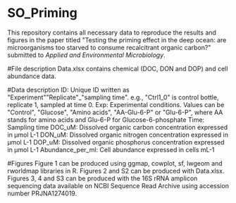 # SO_Priming
This repository contains all necessary data to reproduce the results and figures in the paper titled "Testing the priming effect in the deep ocean: are microorganisms too starved to consume recalcitrant organic carbon?" submitted to _Applied and Environmental Microbiology_.

#File description
Data.xlsx contains chemical (DOC, DON and DOP) and cell abundance data.

#Data description
ID: Unique ID written as "Experiment""Replicate"_"sampling time". e.g., "Ctrl1_0" is control bottle, replicate 1, sampled at time 0.
Exp: Experimental conditions. Values can be "Control", "Glucose", "Amino acids", "AA-Glu-6-P" or "Glu-6-P", where AA stands for amino acids and Glu-6-P for Glucose-6-phosphate
Time: Sampling time
DOC_uM: Dissolved organic carbon concentration expressed in µmol L-1
DON_uM: Dissolved organic nitrogen concentration expressed in µmol L-1
DOP_uM: Dissolved organic phosphorus concentration expressed in µmol L-1
Abundance_per_ml: Cell abundance expressed in cells mL-1

#Figures
Figure 1 can be produced using ggmap, cowplot, sf, lwgeom and rworldmap libraries in R.
Figures 2 and S2 can be produced with Data.xlsx.
Figures 3, 4 and S3 can be produced with the 16S rRNA amplicon sequencing data available on NCBI Sequence Read Archive using accession number PRJNA1274019.
